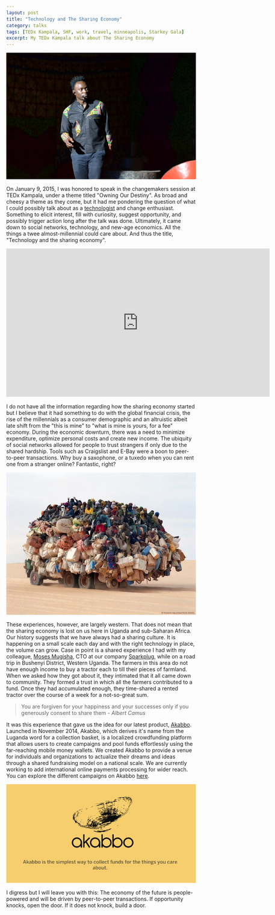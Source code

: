 ```yaml
---
layout: post
title: "Technology and The Sharing Economy"
category: talks
tags: [TEDx Kampala, SHF, work, travel, minneapolis, Starkey Gala]
excerpt: My TEDx Kampala talk about The Sharing Economy
---
```


![Raymond Besiga speaking at TEDx Kampala](/public/images/tedx_kampala.jpg "Raymond Besiga speaking at TEDx Kampala 2015")

On January 9, 2015, I was honored to speak in the changemakers session at TEDx Kampala, under a theme titled "Owning Our Destiny". As broad and cheesy a theme as they come, but it had me pondering the question of what I could possibly talk about as a [technologist](http://sparkpl.ug/) and change enthusiast. Something to elicit interest, fill with curiosity, suggest opportunity, and possibly trigger action long after the talk was done. Ultimately, it came down to social networks, technology, and new-age economics. All the things a twee almost-millennial could care about. And thus the title, "Technology and the sharing economy".

<iframe width="700" height="394" src="https://www.youtube.com/embed/hUmFRwvnosc" frameborder="0" allowfullscreen></iframe>

I do not have all the information regarding how the sharing economy started but I believe that it had something to do with the global financial crisis, the rise of the millennials as a consumer demographic and an altruistic albeit late shift from the "this is mine" to "what is mine is yours, for a fee" economy. During the economic downturn, there was a need to minimize expenditure, optimize personal costs and create new income. The ubiquity of social networks allowed for people to trust strangers if only due to the shared hardship. Tools such as Craigslist and E-Bay were a boon to peer-to-peer transactions. Why buy a saxophone, or a tuxedo when you can rent one from a stranger online? Fantastic, right?

![Amazing Carpool](/public/images/carpool.jpg "Carpooling. A staple of the sharing economy")

These experiences, however, are largely western. That does not mean that the sharing economy is lost on us here in Uganda and sub-Saharan Africa. Our history suggests that we have always had a sharing culture. It is happening on a small scale each day and with the right technology in place, the volume can grow. Case in point is a shared experience I had with my colleague, [Moses Mugisha](http://mugisha.me/), CTO at our company [Sparkplug](http://sparkpl.ug/), while on a road trip in Bushenyi District, Western Uganda. The farmers in this area do not have enough income to buy a tractor each to till their pieces of farmland. When we asked how they got about it, they intimated that it all came down to community. They formed a trust in which all the farmers contributed to a fund. Once they had accumulated enough, they time-shared a rented tractor over the course of a week for a not-so-great sum.

<blockquote>You are forgiven for your happiness and your successes only if you generously consent to share them<cite>  - Albert Camus</cite></blockquote>

It was this experience that gave us the idea for our latest product, [Akabbo](http://akabbo.ug/). Launched in November 2014, Akabbo, which derives it's name from the Luganda word for a collection basket, is a localized crowdfunding platform that allows users to create campaigns and pool funds effortlessly using the far-reaching mobile money wallets. We created Akabbo to provide a venue for individuals and organizations to actualize their dreams and ideas through a shared fundraising model on a national scale. We are currently working to add international online payments processing for wider reach. You can explore the different campaigns on Akabbo [here](http://akabbo.ug/campaigns/all/).

![Akabbo](/public/images/Akabbo_banner.png "Akabbo. Localized crowdfunding made easy.")

I digress but I will leave you with this: The economy of the future is people-powered and will be driven by peer-to-peer transactions. If opportunity knocks, open the door. If it does not knock, build a door.

